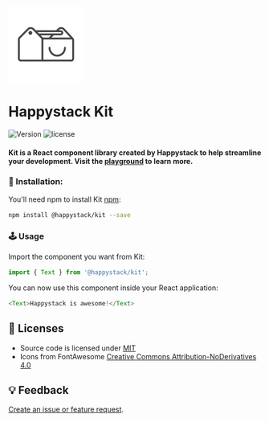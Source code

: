 <img src=".github/happystack.png" alt="Happystack" width="150" height="150" />

# Happystack Kit

![Version](https://img.shields.io/badge/Version-0.4.2-green.svg?style=flat)
![license](https://img.shields.io/github/license/mashape/apistatus.svg)


#### Kit is a React component library created by Happystack to help streamline your development. Visit the [playground](http://kit.happystack.io) to learn more.


### 🔧 Installation:
You'll need npm to install Kit [npm](https://www.npmjs.com/):


```bash
npm install @happystack/kit --save
```


### 🕹 Usage
Import the component you want from Kit:
```javascript
import { Text } from '@happystack/kit';
```

You can now use this component inside your React application:
```javascript
<Text>Happystack is awesome!</Text>
```


## 📄 Licenses
* Source code is licensed under [MIT](https://opensource.org/licenses/MIT)
* Icons from FontAwesome [Creative Commons Attribution-NoDerivatives 4.0](http://creativecommons.org/licenses/by-nd/4.0/)


## 💡 Feedback
[Create an issue or feature request](https://github.com/happystacklabs/kit/issues/new).
